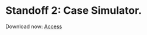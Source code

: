 # Standoff 2: Case Simulator.
Download now:  [Access](https://play.google.com/store/apps/details?id=com.wizyr.scs&hl=en_US)
